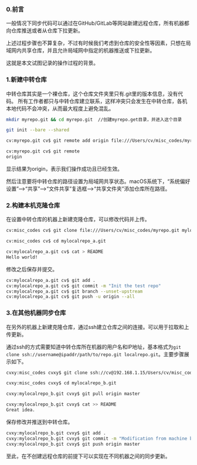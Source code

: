 ### 0.前言

一般情况下同步代码可以通过在GitHub/GitLab等网站新建远程仓库，所有机器都向仓库推送或者从仓库下拉更新。

上述过程步骤也不算复杂，不过有时候我们考虑到仓库的安全性等因素，只想在局域网内共享仓库，并且允许局域网中指定的机器推送或下拉更新。

这就是本文试图记录的操作过程的背景。

### 1.新建中转仓库

中转仓库其实是一个裸仓库，这个仓库文件夹里只有.git里的版本信息，没有代码。
所有工作者都只与中转仓库建立联系，这样冲突只会发生在中转仓库，各机本地代码不会冲突，从而最大程度上避免混乱。

```Bash
mkdir myrepo.git && cd myrepo.git  //创建myrepo.get目录，并进入这个目录

git init --bare --shared

cv:myrepo.git cv$ git remote add origin file:///Users/cv/misc_codes/myrepo.git

cv:myrepo.git cv$ git remote
origin
```

显示结果为origin，表示我们操作成功且已经生效。

然后注意要将中转仓库的路径设置为局域网共享状态。macOS系统下，“系统偏好设置”——>“共享”——>“文件共享”复选框——>“共享文件夹”添加仓库所在路径。

### 2.构建本机克隆仓库

在设置中转仓库的机器上新建克隆仓库，可以修改代码并上传。

```Bash
cv:misc_codes cv$ git clone file:///Users/cv/misc_codes/myrepo.git mylocalrepo_a.git

cv:misc_codes cv$ cd mylocalrepo_a.git

cv:mylocalrepo_a.git cv$ cat > README
Hello world!
```

修改之后保存并提交。

```Bash
cv:mylocalrepo_a.git cv$ git add .
cv:mylocalrepo_a.git cv$ git commit -m "Init the test repo"
cv:mylocalrepo_a.git cv$ git branch --unset-upstream
cv:mylocalrepo_a.git cv$ git push -u origin --all
```

### 3.在其他机器同步仓库

在另外的机器上新建克隆仓库，通过ssh建立仓库之间的连接。可以用于拉取和上传更新。

通过ssh的方式需要知道中转仓库所在机器的用户名和IP地址，基本格式为`git clone ssh://username@ipaddr/path/to/repo.git localrepo.git`。主要步骤展示如下。

```Bash
cvxy:misc_codes cvxy$ git clone ssh://cv@192.168.1.15/Users/cv/misc_codes/myrepo.git mylocalrepo_b.git

cvxy:misc_codes cvxy$ cd mylocalrepo_b.git

cvxy:mylocalrepo_b.git cvxy$ git pull origin master

cvxy:mylocalrepo_b.git cvxy$ cat >> README
Great idea.
```

保存修改并推送到中转仓库。

```Bash
cvxy:mylocalrepo_b.git cvxy$ git add .
cvxy:mylocalrepo_b.git cvxy$ git commit -m "Modification from machine b"
cvxy:mylocalrepo_b.git cvxy$ git push origin master
```

至此，在不创建远程仓库的前提下可以实现在不同机器之间的同步更新。